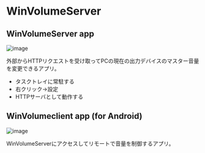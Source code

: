 # WinVolumeServer

## WinVolumeServer app
![image](https://user-images.githubusercontent.com/333944/138663828-4a92c18d-b23c-46e9-9fd4-e52702892cd5.png)

外部からHTTPリクエストを受け取ってPCの現在の出力デバイスのマスター音量を変更できるアプリ。

- タスクトレイに常駐する
- 右クリック→設定
- HTTPサーバとして動作する

## WinVolumeclient app (for Android)
![image](https://user-images.githubusercontent.com/333944/138664181-9885df66-c4b2-4e23-a4f7-3d4948b612af.png)

WinVolumeServerにアクセスしてリモートで音量を制御するアプリ。
